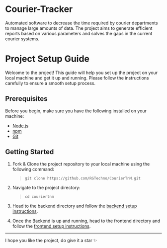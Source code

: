 # Courier-Tracker

Automated software to decrease the time required by courier departments to manage large amounts of data. The project aims to generate efficient reports based on various parameters and solves the gaps in the current courier
systems.

# Project Setup Guide

Welcome to the project! This guide will help you set up the project on your local machine and get it up and running. Please follow the instructions carefully to ensure a smooth setup process.

## Prerequisites

Before you begin, make sure you have the following installed on your machine:

- [Node.js](https://nodejs.org/en/)
- [npm](https://www.npmjs.com/)
- [Git](https://git-scm.com/)

## Getting Started

1. Fork & Clone the project repository to your local machine using the following command:

   > `git clone https://github.com/RGTechno/CourierTnM.git`

2. Navigate to the project directory:

   > `cd couriertnm`

3. Head to the backend directory and follow the [backend setup instructions](./backend/README.md).

4. Once the Backend is up and running, head to the frontend directory and follow the [frontend setup instructions](./frontend/README.md).

<hr />

I hope you like the project, do give it a star ✨
